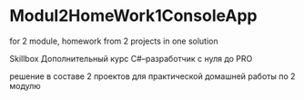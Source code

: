 # Modul2HomeWork1ConsoleApp
for 2 module, homework from 2 projects in one solution

Skillbox Дополнительный курс
C#–разработчик с нуля до PRO

решение в составе 2 проектов для практической домашней работы по 2 модулю
